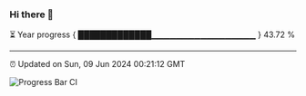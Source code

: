 ### Hi there 👋

⏳ Year progress { █████████████▁▁▁▁▁▁▁▁▁▁▁▁▁▁▁▁▁ } 43.72 %

---

⏰ Updated on Sun, 09 Jun 2024 00:21:12 GMT

![Progress Bar CI](https://github.com/liununu/liununu/workflows/Progress%20Bar%20CI/badge.svg)
